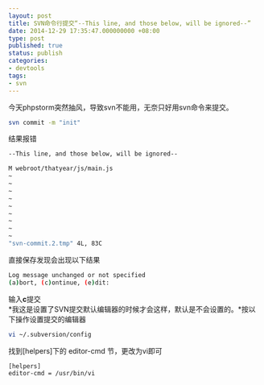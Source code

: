 ```yaml
---
layout: post
title: SVN命令行提交“--This line, and those below, will be ignored--”
date: 2014-12-29 17:35:47.000000000 +08:00
type: post
published: true
status: publish
categories:
- devtools
tags:
- svn
---
```

今天phpstorm突然抽风，导致svn不能用，无奈只好用svn命令来提交。

```bash
svn commit -m "init"
```

结果报错

```bash
--This line, and those below, will be ignored--

M webroot/thatyear/js/main.js
~ 
~ 
~ 
~ 
~ 
~ 
~ 
~ 
~ 
"svn-commit.2.tmp" 4L, 83C
```

直接保存发现会出现以下结果

```bash
Log message unchanged or not specified
(a)bort, (c)ontinue, (e)dit:
```

输入**c**提交   
*我这是设置了SVN提交默认编辑器的时候才会这样，默认是不会设置的。*按以下操作设置提交的编辑器   

```bash
vi ~/.subversion/config 
```

找到[helpers]下的 editor-cmd 节，更改为vi即可   

```bash
[helpers]
editor-cmd = /usr/bin/vi
```